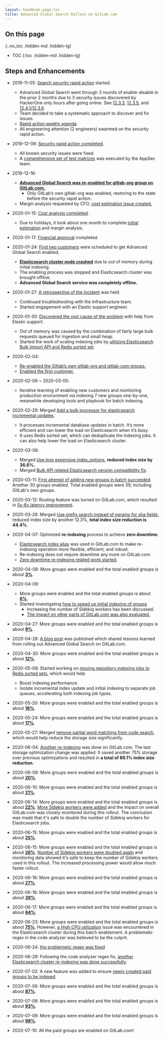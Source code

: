 ```yaml
---
layout: handbook-page-toc
title: Advanced Global Search Rollout on GitLab.com
---
```


## On this page
{:.no_toc .hidden-md .hidden-lg}

- TOC
{:toc .hidden-md .hidden-lg}

## Steps and Enhancements

- 2019-11-05: [Search security rapid action](https://gitlab.com/gitlab-org/gitlab/-/issues/35705) started.
  - Advanced Global Search went through 3 rounds of enable-disable in the prior 2 months due to 3 security issues discovered by HackerOne only hours after going online. See [12.3.3](https://about.gitlab.com/blog/2019/10/02/security-release-gitlab-12-dot-3-dot-3-released/), [12.3.5](https://about.gitlab.com/blog/2019/10/07/security-release-gitlab-12-dot-3-dot-5-released/), and [12.4.1/12.3.6](https://about.gitlab.com/blog/2019/10/30/security-release-gitlab-12-dot-4-dot-1-released/).
  - Team decided to take a systematic approach to discover and fix issues.
  - [Rapid action weekly agenda](https://docs.google.com/document/d/1PW4x814ItUcgcsz9e6jCu1cTrOeB7zHSjANBiviH6ho/edit#heading=h.mjyv33y6vsrg).
  - All engineering attention (2 engineers) swarmed on the security rapid action.

- 2019-12-09: [Security rapid action completed](https://gitlab.com/gitlab-org/gitlab/-/issues/35705#note_258417259).
  - All known security issues were fixed.
  - A [comprehensive set of test matrices](https://docs.google.com/spreadsheets/d/170VAL071pARoYuhiSAgs6_YSTBRZvATkYiE3mQy9FeE/edit#gid=0) was executed by the AppSec team.

- 2019-12-16:
  - __[Advanced Global Search was re-enabled for gitlab-org group on GitLab.com.](https://gitlab.com/gitlab-com/gl-infra/production/-/issues/1461)__.
    - Only GitLab’s own gitlab-org was enabled, restoring to the state before the security rapid action.
  - Margin analysis requested by CFO, [cost estimation issue created.](https://gitlab.com/gitlab-org/gitlab/-/issues/118571)

- 2020-01-15: [Cost analysis completed](https://gitlab.com/gitlab-org/gitlab/-/issues/118571#note_272165771).
  - Due to holidays, it took about one month to complete [initial estimation](https://gitlab.com/gitlab-org/gitlab/-/issues/118571#note_268219220) and margin analysis.

- 2020-01-17: [Financial approval](https://gitlab.com/gitlab-org/gitlab/-/issues/196973#note_272881031) completed.

- 2020-01-24: [First two customers](https://gitlab.com/gitlab-com/gl-infra/production/-/issues/1591) were scheduled to get Advanced Global Search enabled.
  - __[Elasticsearch cluster node crashed](https://gitlab.com/gitlab-com/gl-infra/production/-/issues/1591#note_277584126)__ due to out of memory during initial indexing.
  - The enabling process was stopped and Elasticsearch cluster was brought offline.
  - __Advanced Global Search service was completely offline.__

- 2020-01-27: [A retrospective of the incident](https://gitlab.com/gitlab-org/search-team/team-tasks/-/issues/8) was held.
  - Continued troubleshooting with the Infrastructure team.
  - Started engagement with an Elastic support engineer.

- 2020-01-30: [Discovered the root cause of the problem](https://gitlab.com/gitlab-org/gitlab/-/issues/199887) with help from Elastic support.
  - Out of memory was caused by the combination of fairly large bulk requests queued for ingestion and small heap.
  - Started the work of scaling indexing jobs by [utilizing Elasticsearch Bulk Import API and Redis sorted set](https://gitlab.com/gitlab-org/gitlab/-/issues/34086).

- 2020-02-04:
  - [Re-enabled the Gitlab’s own gitlab-org and gitlab-com groups.](https://gitlab.com/gitlab-com/gl-infra/production/-/issues/1608)
  - [Enabled the first customer.](https://gitlab.com/gitlab-com/gl-infra/production/-/issues/1626)

- 2020-02-09 ~ 2020-03-05:
  - Iterative learning of enabling new customers and monitoring production environment via indexing 7 new groups one-by-one, meanwhile developing tools and playbook for batch indexing.

- 2020-02-29: Merged [Add a bulk processor for elasticsearch incremental updates](https://gitlab.com/gitlab-org/gitlab/-/merge_requests/24298).
  - It processes incremental database updates in batch. It’s more efficient and can lower the load on Elasticsearch when it’s busy.
  - It uses Redis sorted set, which can deduplicate the indexing jobs. It can also help lower the load on Elasticsearch cluster.

- 2020-03-06:
  - Merged [Use less expensive index_options](https://gitlab.com/gitlab-org/gitlab/-/merge_requests/25992), __reduced index size by 36.6%.__
  - Merged [Bulk API related Elasticsearch version compatibility fix](https://gitlab.com/gitlab-org/gitlab/-/merge_requests/26639).

- 2020-03-11: [First attempt of adding new groups in batch succeeded](https://gitlab.com/gitlab-com/gl-infra/production/-/issues/1724). Another 30 groups enabled. Total enabled groups were 39, including GitLab's own groups.

- 2020-03-12: Routing feature was turned on GitLab.com, which resulted in [5x-6x latency improvement](https://gitlab.com/gitlab-org/gitlab/-/issues/196838#note_303927892).

- 2020-03-26: Merged [Use prefix search instead of ngrams for sha fields](https://gitlab.com/gitlab-org/gitlab/-/merge_requests/27597), reduced index size by another 12.3%, __total index size reduction is 44.4%__.

- 2020-04-07: Optimized __re-indexing__ process to achieve __zero downtime__.
  - [Elasticsearch index alias](https://gitlab.com/gitlab-com/gl-infra/production/-/issues/1907) was used in GitLab.com to make re-indexing operation more flexible, efficient, and robust.
  - Re-indexing does not require downtime any more on GitLab.com.
  - [Zero downtime re-indexing related work started](https://gitlab.com/groups/gitlab-org/-/epics/2752).

- 2020-04-08: More groups were enabled and the total enabled groups is about [__3%__](https://gitlab.com/gitlab-com/gl-infra/production/-/issues/1788).

- 2020-04-09:
  - More groups were enabled and the total enabled groups is about [__6%__](https://gitlab.com/gitlab-com/gl-infra/production/-/issues/1925).
  - Started investigating [how to speed up initial indexing of groups](https://gitlab.com/gitlab-org/gitlab/-/issues/214280)
    - Increasing the number of Sidekiq workers has been discussed.
    - [The impact on other parts of GitLab.com was also evaluated.](https://gitlab.com/gitlab-com/gl-infra/scalability/-/issues/377)

- 2020-04-27: More groups were enabled and the total enabled groups is about [__9%__](https://gitlab.com/gitlab-com/gl-infra/production/-/issues/1977).

- 2020-04-28: [A blog post](https://about.gitlab.com/blog/2020/04/28/elasticsearch-update/) was published which shared lessons learned from rolling out Advanced Global Search on GitLab.com.

- 2020-04-30: More groups were enabled and the total enabled groups is about [__12%__](https://gitlab.com/gitlab-com/gl-infra/production/-/issues/2012).

- 2020-05-08: Started working on [moving repository indexing jobs to Redis sorted sets](https://gitlab.com/gitlab-org/gitlab/-/issues/205178), which would help
  - Boost indexing performance.
  - Isolate incremental index update and initial indexing to separate job queues, accelerating both indexing job types.

- 2020-05-20: More groups were enabled and the total enabled groups is about [__16%__](https://gitlab.com/gitlab-com/gl-infra/production/-/issues/2168).

- 2020-05-24: More groups were enabled and the total enabled groups is about [__17%__](https://gitlab.com/gitlab-com/gl-infra/production/-/issues/2185).

- 2020-05-27: Merged [remove partial word matching from code search](https://gitlab.com/gitlab-org/gitlab/-/merge_requests/32771), which would help reduce the storage size significantly.

- 2020-06-04: [Another re-indexing](https://gitlab.com/gitlab-com/gl-infra/production/-/issues/2213) was done on GitLab.com. The last storage optimization change was applied. It saved another 75% storage over previous optimizations and resulted in __a total of 86.1% index size reduction__.

- 2020-06-09: More groups were enabled and the total enabled groups is about [__20%__](https://gitlab.com/gitlab-com/gl-infra/production/-/issues/2233).

- 2020-06-10: More groups were enabled and the total enabled groups is about [__21%__](https://gitlab.com/gitlab-com/gl-infra/production/-/issues/2234).

- 2020-06-14: More groups were enabled and the total enabled groups is about [__22%__](https://gitlab.com/gitlab-com/gl-infra/production/-/issues/2209). [More Sidekiq workers were added](https://gitlab.com/gitlab-com/gl-infra/k8s-workloads/gitlab-com/-/merge_requests/237) and the impact on overall GitLab.com was closely monitored during this rollout. The conclusion was made that it's safe to double the number of Sidekiq workers for Elasticsearch jobs.

- 2020-06-15: More groups were enabled and the total enabled groups is about [__25%__](https://gitlab.com/gitlab-com/gl-infra/production/-/issues/2275).

- 2020-06-15: More groups were enabled and the total enabled groups is about [__26%__](https://gitlab.com/gitlab-com/gl-infra/production/-/issues/2276). [Number of Sidekiq workers were doubled again](https://gitlab.com/gitlab-com/gl-infra/k8s-workloads/gitlab-com/-/merge_requests/266) and monitoring data showed it's safe to keep the number of Sidekiq workers used in this rollout. The increased processing power would allow much faster rollout.

- 2020-06-16: More groups were enabled and the total enabled groups is about [__27%__](https://gitlab.com/gitlab-com/gl-infra/production/-/issues/2279).

- 2020-06-16: More groups were enabled and the total enabled groups is about [__39%__](https://gitlab.com/gitlab-com/gl-infra/production/-/issues/2280).

- 2020-06-17: More groups were enabled and the total enabled groups is about [__64%__](https://gitlab.com/gitlab-com/gl-infra/production/-/issues/2287).

- 2020-06-23: More groups were enabled and the total enabled groups is about [__75%__](https://gitlab.com/gitlab-com/gl-infra/production/-/issues/2307). However, [a High CPU utilization](https://gitlab.com/gitlab-com/gl-infra/production/-/issues/2318) issue was encountered in the Elasticsearch cluster during this batch enablement. A problemetic regex in the code analyzer was believed to be the culprit.

- 2020-06-24: [the problemetic regex was fixed](https://gitlab.com/gitlab-org/gitlab/-/merge_requests/35292)

- 2020-06-29: Following the code analyzer regex fix, [another Elasticsearch cluster re-indexing was done successfully](https://gitlab.com/gitlab-com/gl-infra/production/-/issues/2335).

- 2020-07-02: A new feature was added to ensure [newly created paid groups to be indexed](https://gitlab.com/gitlab-org/gitlab/-/merge_requests/35172).

- 2020-07-06: More groups were enabled and the total enabled groups is about [__87%__](https://gitlab.com/gitlab-com/gl-infra/production/-/issues/2371).

- 2020-07-08: More groups were enabled and the total enabled groups is about [__93%__](https://gitlab.com/gitlab-com/gl-infra/production/-/issues/2372).

- 2020-07-09: More groups were enabled and the total enabled groups is about [__98%__](https://gitlab.com/gitlab-com/gl-infra/production/-/issues/2373).

- 2020-07-10: All the paid groups are enabled on GitLab.com!
